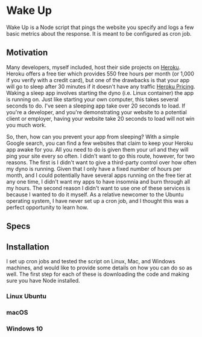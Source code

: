 # Wake Up 

Wake Up is a Node script that pings the website you specify and logs a few basic
metrics about the response. It is meant to be configured as cron job. 

## Motivation

Many developers, myself included, host their side projects on [Heroku](https://heroku.com/). 
Heroku offers a free tier which provides 550 free hours per month (or 1,000 if 
you verify with a credit card), but one of the drawbacks is that your app will 
go to sleep after 30 minutes if it doesn't have any traffic
[Heroku Pricing](https://www.heroku.com/pricing). Waking a sleep app 
involves starting the dyno (i.e. Linux container) the app is running on. Just
like starting your own computer, this takes several seconds to do. I've 
seen a sleeping app take over 20 seconds to load. If you're a developer, and 
you're demonstrating your website to a potential client or employer, having 
your website take 20 seconds to load will not win you much work.

So, then, how can you prevent your app from sleeping? With a simple Google 
search, you can find a few websites that claim to keep your Heroku app awake for you.
All you need to do is given them your url and they will ping your site every so
often. I didn't want to go this route, however, for two reasons. The first is I
didn't want to give a third-party control over how often my dyno is running.
Given that I only have a fixed number of hours per month, and I could
potentially have several apps running on the free tier at any one time, I didn't
want my apps to have insomnia and burn through all my hours. The second reason I
didn't want to use one of these services is because I wanted to do it myself.
As a relative newcomer to the Ubuntu operating system, I have never set up a
cron job, and I thought this was a perfect opportunity to learn how. 

## Specs


## Installation

I set up cron jobs and tested the script on Linux, Mac, and Windows machines, and 
would like to provide some details on how you can do so as well. The first 
step for each of these is downloading the code and making sure you have Node installed. 

### Linux Ubuntu

### macOS

### Windows 10
